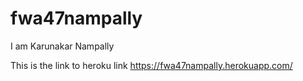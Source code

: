 # fwa47nampally

I am Karunakar Nampally

This is the link to heroku link https://fwa47nampally.herokuapp.com/
